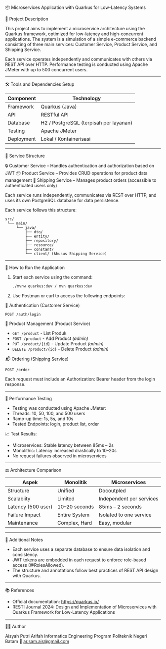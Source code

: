 
📦 Microservices Application with Quarkus for Low-Latency Systems

🧾 Project Description

This project aims to implement a microservice architecture using the Quarkus framework, optimized for low-latency and high-concurrent applications. The system is a simulation of a simple e-commerce backend consisting of three main services: Customer Service, Product Service, and Shipping Service.

Each service operates independently and communicates with others via REST API over HTTP. Performance testing is conducted using Apache JMeter with up to 500 concurrent users.

---

🛠️ Tools and Dependencies Setup

| Component   | Technology                             |
|----------   |-------------------                     |
| Framework   | Quarkus (Java)                         |
| API         | RESTful API                            |
| Database    | H2 / PostgreSQL (terpisah per layanan) |
| Testing     | Apache JMeter                          |
| Deployment  | Lokal / Kontainerisasi                 |

---

🎯 Service Structure

🔒 Customer Service – Handles authentication and authorization based on JWT
📦 Product Service – Provides CRUD operations for product data management
🚚 Shipping Service – Manages product orders (accessible to authenticated users only)

Each service runs independently, communicates via REST over HTTP, and uses its own PostgreSQL database for data persistence.

Each service follows this structure:
```
src/
 └── main/
     └── java/
         ├── dto/
         ├── entity/
         ├── repository/
         ├── resource/
         ├── constant/
         └── client/ (khusus Shipping Service)
```

---

🚀 How to Run the Application

1. Start each service using the command:
   ```bash
   ./mvnw quarkus:dev / mvn quarkus:dev
   ```
2. Use Postman or curl to access the following endpoints:

🔐 Authentication (Customer Service)
```http
POST /auth/login
```

📄 Product Management (Product Service)
- `GET /product` - List Produk
- `POST /product` - Add Product *(admin)*
- `PUT /product/{id}` - Update Product *(admin)*
- `DELETE /product/{id}` - Delete Product *(admin)*

📬 Ordering (Shipping Service)
```http
POST /order
```

Each request must include an Authorization: Bearer <token> header from the login response.

---

🧪 Performance Testing

- Testing was conducted using Apache JMeter:
- Threads: 10, 50, 100, and 500 users
- Ramp-up time: 1s, 5s, and 10s
- Tested Endpoints: login, product list, order

📈 Test Results:

- Microservices: Stable latency between 85ms – 2s
- Monolithic: Latency increased drastically to 10–20s
- No request failures observed in microservices

---

⚖️ Architecture Comparison

| Aspek              | Monolitik                        | Microservices                    |
|--------------------|----------------------------------|----------------------------------|
| Structure          | Unified                          | Docoutpled                       |
| Scalabiity         | Limited                          | Independent per services         |
| Latency (500 user) | 10–20 seconds                    | 85ms – 2 seconds                 |
| Failure Impact     | Entire System                    | Isolated to one service          |
| Maintenance        | Complex, Hard                    | Easy, modular                    |

---

🧩 Additional Notes

- Each service uses a separate database to ensure data isolation and consistency.
- JWT tokens are embedded in each request to enforce role-based access (@RolesAllowed).
- The structure and annotations follow best practices of REST API design with Quarkus.

---

📚 References

- Official documentation: https://quarkus.io/
- RESTI Journal 2024: Design and Implementation of Microservices with Quarkus Framework for Low-Latency Applications

---

👩‍💻 Author

Aisyah Putri Arifah
Informatics Engineering Program
Politeknik Negeri Batam
📧 ar.sam.ais@gmail.com

